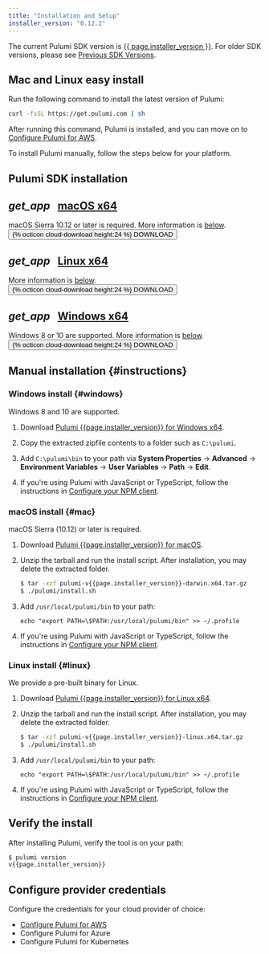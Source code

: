 ```yaml
---
title: "Installation and Setup"
installer_version: "0.12.2"
---
```


<!-- 
NOTE: To update this page with a new binary release, do the following:
- Update `installer_version` in the YAML front matter above. 
- Update changelog.md with the latest fixes in the release
-->

The current Pulumi SDK version is <a href="./changelog.html#{{ page.installer_version }}">{{ page.installer_version }}</a>.  For older SDK versions, please see <a href="./changelog.html#all-versions">Previous SDK Versions</a>.

## Mac and Linux easy install

Run the following command to install the latest version of Pulumi:

```bash
curl -fsSL https://get.pulumi.com | sh
```

After running this command, Pulumi is installed, and you can move on to [Configure Pulumi for AWS](./aws.html).

To install Pulumi manually, follow the steps below for your platform.

## Pulumi SDK installation

<div class="card-table">
    <div class="mdl-card mdl-shadow--2dp">
        <div class="mdl-card__title">
            <h2 class="mdl-card__title-text">
                <i class="material-icons">get_app</i>
                &nbsp;
                <a href="/releases/pulumi-v{{page.installer_version}}-darwin.x64.tar.gz">macOS x64</a>
            </h2>
        </div>
        <div class="mdl-card__supporting-text">
            <span class="card-text">
                macOS Sierra 10.12 or later is required.
                More information is <a href="#mac">below</a>.
            </span>
        </div>
        <div class="mdl-card__actions mdl-card--border">
            <a
                    id="macos-download-link"
                    href="/releases/pulumi-v{{page.installer_version}}-darwin.x64.tar.gz" role="button">
                <button class="mdl-button mdl-js-button mdl-button--raised mdl-button--colored">
                    {% octicon cloud-download height:24 %} DOWNLOAD
                </button>
            </a>
        </div>
    </div>
    <div class="mdl-card mdl-shadow--2dp">
        <div class="mdl-card__title">
            <h2 class="mdl-card__title-text">
                <i class="material-icons">get_app</i>
                &nbsp;
                <a href="/releases/pulumi-v{{page.installer_version}}-linux.x64.tar.gz">Linux x64</a>
            </h2>
        </div>
        <div class="mdl-card__supporting-text">
            <span class="card-text">
                More information is <a href="#linux">below</a>.
            </span>
        </div>
        <div class="mdl-card__actions mdl-card--border">
            <a
                    id="linux-download-link"
                    href="/releases/pulumi-v{{page.installer_version}}-linux.x64.tar.gz" role="button">
                <button class="mdl-button mdl-js-button mdl-button--raised mdl-button--colored">
                    {% octicon cloud-download height:24 %} DOWNLOAD
                </button>
            </a>
        </div>
    </div>
    <div class="mdl-card mdl-shadow--2dp">
        <div class="mdl-card__title">
            <h2 class="mdl-card__title-text">
                <i class="material-icons">get_app</i>
                &nbsp;
                <a href="/releases/pulumi-v{{page.installer_version}}-windows.x64.zip">Windows x64</a>
            </h2>
        </div>
        <div class="mdl-card__supporting-text">
            <span class="card-text">
                Windows 8 or 10 are supported.
                More information is <a href="#windows">below</a>.
            </span>
        </div>
        <div class="mdl-card__actions mdl-card--border">
            <a
                    id="windows-download-link"
                    href="/releases/pulumi-v{{page.installer_version}}-windows.x64.zip" role="button">
                <button class="mdl-button mdl-js-button mdl-button--raised mdl-button--colored">
                    {% octicon cloud-download height:24 %} DOWNLOAD
                </button>
            </a>
        </div>
    </div>
</div>

## Manual installation {#instructions}

### Windows install {#windows}

Windows 8 and 10 are supported.

1.  Download [Pulumi {{page.installer_version}} for Windows x64](/releases/pulumi-v{{page.installer_version}}-windows.x64.zip).

1.  Copy the extracted zipfile contents to a folder such as `C:\pulumi`.

1. Add `C:\pulumi\bin` to your path via **System Properties** -> **Advanced** -> **Environment Variables** -> **User Variables** -> **Path** -> **Edit**.

1.  If you're using Pulumi with JavaScript or TypeScript, follow the instructions in [Configure your NPM client](./configure-npm.html).

### macOS install {#mac}

macOS Sierra (10.12) or later is required. 

1.  Download [Pulumi {{page.installer_version}} for macOS](/releases/pulumi-v{{page.installer_version}}-darwin.x64.tar.gz).

1.  Unzip the tarball and run the install script. After installation, you may delete the extracted folder. 

    ```bash
    $ tar -xzf pulumi-v{{page.installer_version}}-darwin.x64.tar.gz
    $ ./pulumi/install.sh 
    ```

1.  Add `/usr/local/pulumi/bin` to your path:

    ```
    echo "export PATH=\$PATH:/usr/local/pulumi/bin" >> ~/.profile
    ```

1.  If you're using Pulumi with JavaScript or TypeScript, follow the instructions in [Configure your NPM client](./configure-npm.html).

### Linux install {#linux}

We provide a pre-built binary for Linux.

1.  Download [Pulumi {{page.installer_version}} for Linux x64](/releases/pulumi-v{{page.installer_version}}-linux.x64.tar.gz).

1.  Unzip the tarball and run the install script. After installation, you may delete the extracted folder. 

    ```bash
    $ tar -xzf pulumi-v{{page.installer_version}}-linux.x64.tar.gz
    $ ./pulumi/install.sh
    ```

1.  Add `/usr/local/pulumi/bin` to your path:

    ```
    echo "export PATH=\$PATH:/usr/local/pulumi/bin" >> ~/.profile
    ```

1.  If you're using Pulumi with JavaScript or TypeScript, follow the instructions in [Configure your NPM client](./configure-npm.html).

## Verify the install

After installing Pulumi, verify the tool is on your path: 

```bash
$ pulumi version
v{{page.installer_version}}
```

## Configure provider credentials

Configure the credentials for your cloud provider of choice:
-   [Configure Pulumi for AWS](./aws.html)
-   Configure Pulumi for Azure
-   Configure Pulumi for Kubernetes
